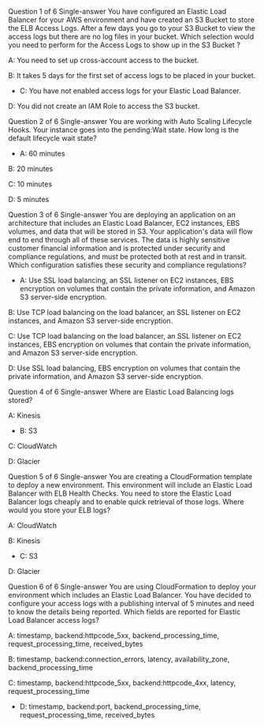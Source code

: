 Question 1 of 6
Single-answer
You have configured an Elastic Load Balancer for your AWS environment and have created an S3 Bucket to store the ELB Access Logs. After a few days you go to your S3 Bucket to view the access logs but there are no log files in your bucket. Which selection would you need to perform for the Access Logs to show up in the S3 Bucket ?

A: You need to set up cross-account access to the bucket.

B: It takes 5 days for the first set of access logs to be placed in your bucket.

* C: You have not enabled access logs for your Elastic Load Balancer.

D: You did not create an IAM Role to access the S3 bucket.

Question 2 of 6
Single-answer
You are working with Auto Scaling Lifecycle Hooks. Your instance goes into the pending:Wait state. How long is the default lifecycle wait state?

* A: 60 minutes

B: 20 minutes

C: 10 minutes

D: 5 minutes

Question 3 of 6
Single-answer
You are deploying an application on an architecture that includes an Elastic Load Balancer, EC2 instances, EBS volumes, and data that will be stored in S3. Your application's data will flow end to end through all of these services. The data is highly sensitive customer financial information and is protected under security and compliance regulations, and must be protected both at rest and in transit. Which configuration satisfies these security and compliance regulations?

* A: Use SSL load balancing, an SSL listener on EC2 instances, EBS encryption on volumes that contain the private information, and Amazon S3 server-side encryption.

B: Use TCP load balancing on the load balancer, an SSL listener on EC2 instances, and Amazon S3 server-side encryption.

C: Use TCP load balancing on the load balancer, an SSL listener on EC2 instances, EBS encryption on volumes that contain the private information, and Amazon S3 server-side encryption.

D: Use SSL load balancing, EBS encryption on volumes that contain the private information, and Amazon S3 server-side encryption.

Question 4 of 6
Single-answer
Where are Elastic Load Balancing logs stored?

A: Kinesis

* B: S3

C: CloudWatch

D: Glacier

Question 5 of 6
Single-answer
You are creating a CloudFormation template to deploy a new environment. This environment will include an Elastic Load Balancer with ELB Health Checks. You need to store the Elastic Load Balancer logs cheaply and to enable quick retrieval of those logs. Where would you store your ELB logs?

A: CloudWatch

B: Kinesis

* C: S3

D: Glacier

Question 6 of 6
Single-answer
You are using CloudFormation to deploy your environment which includes an Elastic Load Balancer. You have decided to configure your access logs with a publishing interval of 5 minutes and need to know the details being reported. Which fields are reported for Elastic Load Balancer access logs?

A: timestamp, backend:httpcode_5xx, backend_processing_time, request_processing_time, received_bytes

B: timestamp, backend:connection_errors, latency, availability_zone, backend_processing_time

C: timestamp, backend:httpcode_5xx, backend:httpcode_4xx, latency, request_processing_time

* D: timestamp, backend:port, backend_processing_time, request_processing_time, received_bytes